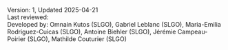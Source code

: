 Version: 1, Updated 2025-04-21  
Last reviewed:  
Developed by: Omnain Kutos (SLGO), Gabriel Leblanc (SLGO), Maria-Emilia Rodriguez-Cuicas (SLGO), Antoine Biehler (SLGO), Jérémie Campeau-Poirier (SLGO), Mathilde Couturier (SLGO)

